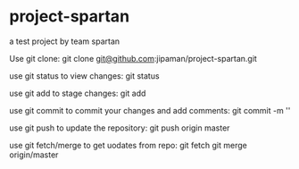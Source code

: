 # project-spartan
a test project by team spartan

Use git clone:
  git clone git@github.com:jipaman/project-spartan.git
  
use git status to view changes:
  git status
  
use git add to stage changes:
  git add <file>
  
use git commit to commit your changes and add comments:
  git commit -m '<comment>'
  
use git push to update the repository:
  git push origin master
  
use git fetch/merge to get uodates from repo:
  git fetch
  git merge origin/master
